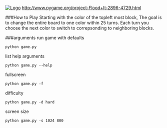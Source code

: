 [![Logo](http://i.imgur.com/1lV3eFp.png)](http://i.imgur.com/1lV3eFp.png)
http://www.pygame.org/project-Flood+It-2896-4729.html

###How to Play
Starting with the color of the topleft most block, The goal is to change the entire board to one color within 25 turns. Each turn you choose the next color to switch to correpsonding to neighboring blocks.

###arguments
run game with defaults

    python game.py
list help arguments

    python game.py --help
fullscreen

    python game.py -f
difficulty

    python game.py -d hard
screen size

    python game.py -s 1024 800
    
